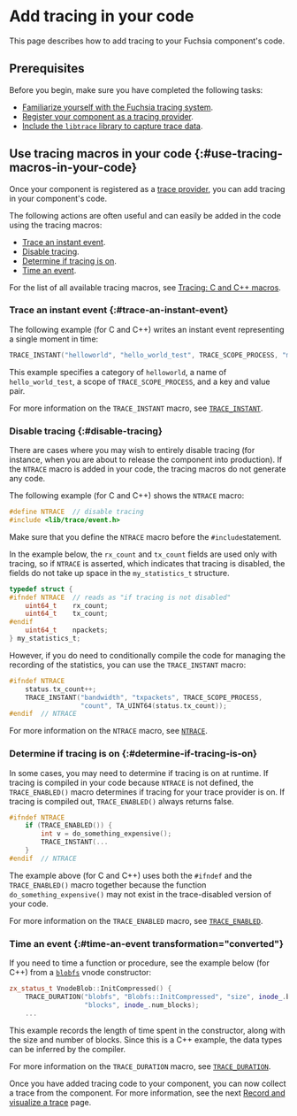 # Add tracing in your code

This page describes how to add tracing to your Fuchsia component's code.

## Prerequisites

Before you begin, make sure you have completed the following tasks:

* [Familiarize yourself with the Fuchsia tracing system][fuchsia-tracing-system].
* [Register your component as a tracing provider][register-a-trace-provider].
* [Include the `libtrace` library to capture trace data][libtrace-trace-event].

## Use tracing macros in your code {:#use-tracing-macros-in-your-code}

Once your component is registered as a [trace provider][register-a-trace-provider],
you can add tracing in your component's code.

The following actions are often useful and can easily be added in the code
using the tracing macros:

* [Trace an instant event](#trace-an-instant-event).
* [Disable tracing](#disable-tracing).
* [Determine if tracing is on](#determine-if-tracing-is-on).
* [Time an event](#time-an-event).

For the list of all available tracing macros, see
[Tracing: C and C++ macros][c-cpp-macros].

### Trace an instant event {:#trace-an-instant-event}

The following example (for C and C++) writes an instant event
representing a single moment in time:

```c
TRACE_INSTANT("helloworld", "hello_world_test", TRACE_SCOPE_PROCESS, "message", TA_STRING("Hello, World!"));
```

This example specifies a category of `helloworld`, a name of `hello_world_test`,
a scope of `TRACE_SCOPE_PROCESS`, and a key and value pair.

For more information on the `TRACE_INSTANT` macro, see
[`TRACE_INSTANT`][trace-instant].

### Disable tracing {:#disable-tracing}

There are cases where you may wish to entirely disable tracing (for
instance, when you are about to release the component into production).
If the `NTRACE` macro is added in your code, the tracing macros do not
generate any code.

The following example (for C and C++) shows the `NTRACE` macro:

```c
#define NTRACE  // disable tracing
#include <lib/trace/event.h>
```

Make sure that you define the `NTRACE` macro before the `#include`statement.

In the example below, the `rx_count` and `tx_count` fields are used only with
tracing, so if `NTRACE` is asserted, which indicates that tracing is disabled,
the fields do not take up space in the `my_statistics_t` structure.

```c
typedef struct {
#ifndef NTRACE  // reads as "if tracing is not disabled"
    uint64_t    rx_count;
    uint64_t    tx_count;
#endif
    uint64_t    npackets;
} my_statistics_t;
```

However, if you do need to conditionally compile the code for managing
the recording of the statistics, you can use the `TRACE_INSTANT` macro:

```c
#ifndef NTRACE
    status.tx_count++;
    TRACE_INSTANT("bandwidth", "txpackets", TRACE_SCOPE_PROCESS,
                  "count", TA_UINT64(status.tx_count));
#endif  // NTRACE
```

For more information on the `NTRACE` macro, see [`NTRACE`][ntrace].

### Determine if tracing is on {:#determine-if-tracing-is-on}

In some cases, you may need to determine if tracing is on at runtime.
If tracing is compiled in your code because `NTRACE` is not defined,
the `TRACE_ENABLED()` macro determines if tracing for your trace
provider is on. If tracing is compiled out, `TRACE_ENABLED()` always
returns false.

```c
#ifndef NTRACE
    if (TRACE_ENABLED()) {
        int v = do_something_expensive();
        TRACE_INSTANT(...
    }
#endif  // NTRACE
```

The example above (for C and C++) uses both the `#ifndef` and the
`TRACE_ENABLED()` macro together because the function
`do_something_expensive()` may not exist in the trace-disabled version
of your code.

For more information on the `TRACE_ENABLED` macro, see
[`TRACE_ENABLED`][trace-enabled].

### Time an event {:#time-an-event transformation="converted"}

If you need to time a function or procedure, see the example below (for C++)
from a [`blobfs`][blobfs-cc] vnode constructor:

```cpp
zx_status_t VnodeBlob::InitCompressed() {
    TRACE_DURATION("blobfs", "Blobfs::InitCompressed", "size", inode_.blob_size,
                   "blocks", inode_.num_blocks);
    ...
```

This example records the length of time spent in the constructor,
along with the size and number of blocks. Since this is a C++ example,
the data types can be inferred by the compiler.

For more information on the `TRACE_DURATION` macro, see
[`TRACE_DURATION`][trace-duration].

Once you have added tracing code to your component, you can now collect a
trace from the component. For more information, see the next
[Record and visualize a trace][record-and-visualize-a-trace] page.

<!-- Reference links -->

[fuchsia-tracing-system]: /docs/concepts/kernel/tracing-system.md
[register-a-trace-provider]: /docs/development/tracing/tutorial/register-a-trace-provider.md
[libtrace-trace-event]: /docs/reference/tracing/libraries.md#libtrace-trace-event
[c-cpp-macros]: /docs/reference/tracing/c_cpp_macros.md
[trace-instant]: /docs/reference/tracing/c_cpp_macros.md#TRACE_INSTANT
[ntrace]: /docs/reference/tracing/c_cpp_macros.md#NTRACE
[trace-enabled]: /docs/reference/tracing/c_cpp_macros.md#TRACE_ENABLED
[blobfs-cc]: https://cs.opensource.google/fuchsia/fuchsia/+/main:/src/storage/blobfs/blobfs.cc
[trace-duration]: /docs/reference/tracing/c_cpp_macros.md#TRACE_DURATION
[record-and-visualize-a-trace]: /docs/development/tracing/tutorial/record-and-visualize-a-trace.md
